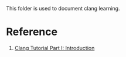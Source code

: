 This folder is used to document clang learning.

# Reference

1. [Clang Tutorial Part I: Introduction](https://kevinaboos.wordpress.com/2013/07/23/clang-tutorial-part-i-introduction/)
